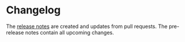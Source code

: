 # Changelog

The [release notes](https://github.com/testcontainers/testcontainers-dotnet/releases) are created and updates from pull requests. The pre-release notes contain all upcoming changes.
